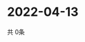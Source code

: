 # 2022-04-13
  共 0条

  <!-- BEGIN -->
  <!-- 最后更新时间Wed Apr 13 2022 16:07:47 GMT+0000 (Coordinated Universal Time) -->
  
  <!-- END -->
  
  